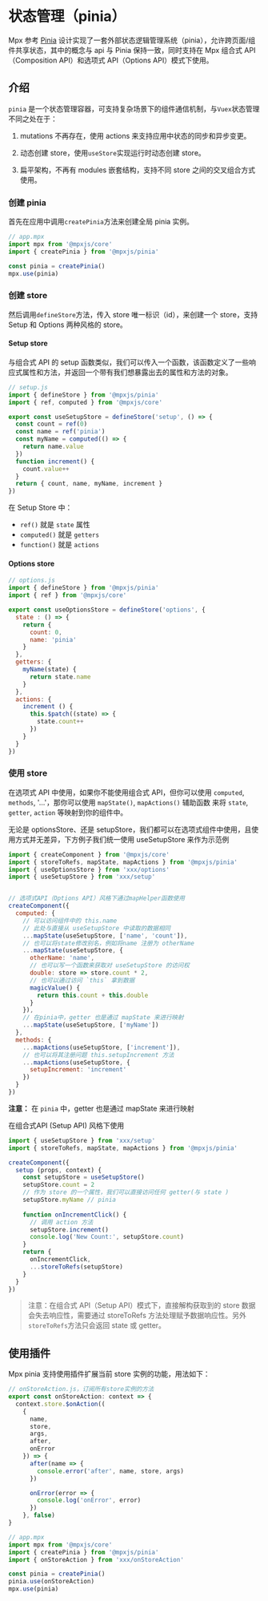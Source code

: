 # 状态管理（pinia）

Mpx 参考 [Pinia](https://pinia.vuejs.org/) 设计实现了一套外部状态逻辑管理系统（pinia），允许跨页面/组件共享状态，其中的概念与 api 与 Pinia 保持一致，同时支持在 Mpx 组合式 API（Composition API）和选项式 API（Options API）模式下使用。

## 介绍

`pinia` 是一个状态管理容器，可支持复杂场景下的组件通信机制，与`Vuex`状态管理不同之处在于：

1. mutations 不再存在，使用 actions 来支持应用中状态的同步和异步变更。

2. 动态创建 store，使用`useStore`实现运行时动态创建 store。

3. 扁平架构，不再有 modules 嵌套结构，支持不同 store 之间的交叉组合方式使用。

### 创建 pinia

首先在应用中调用`createPinia`方法来创建全局 pinia 实例。

``` js
// app.mpx
import mpx from '@mpxjs/core'
import { createPinia } from '@mpxjs/pinia'

const pinia = createPinia()
mpx.use(pinia)
```
### 创建 store

然后调用`defineStore`方法，传入 store 唯一标识（id），来创建一个 store，支持 Setup 和 Options 两种风格的 store。

#### Setup store
与组合式 API 的 setup 函数类似，我们可以传入一个函数，该函数定义了一些响应式属性和方法，并返回一个带有我们想暴露出去的属性和方法的对象。

``` js
// setup.js
import { defineStore } from '@mpxjs/pinia'
import { ref, computed } from '@mpxjs/core'

export const useSetupStore = defineStore('setup', () => {
  const count = ref(0)
  const name = ref('pinia')
  const myName = computed(() => {
    return name.value
  })
  function increment() {
    count.value++
  }
  return { count, name, myName, increment }
})
```

在 Setup Store 中：
* `ref()` 就是 `state` 属性
* `computed()` 就是 `getters`
* `function()` 就是 `actions`

#### Options store

```js
// options.js
import { defineStore } from '@mpxjs/pinia'
import { ref } from '@mpxjs/core'

export const useOptionsStore = defineStore('options', {
  state : () => {
    return {
      count: 0,
      name: 'pinia'
    }
  },
  getters: {
    myName(state) {
      return state.name
    }
  },
  actions: {
    increment () {
      this.$patch((state) => {
        state.count++
      })
    }
  }
})
```
### 使用 store

在选项式 API 中使用，如果你不能使用组合式 API，但你可以使用 `computed`, `methods`, '...'，那你可以使用 `mapState()`, `mapActions()` 辅助函数
来将 `state`, `getter`, `action` 等映射到你的组件中。

无论是 optionsStore、还是 setupStore，我们都可以在选项式组件中使用，且使用方式并无差异，下方例子我们统一使用 useSetupStore 来作为示范例

```js
import { createComponent } from '@mpxjs/core'
import { storeToRefs, mapState, mapActions } from '@mpxjs/pinia'
import { useOptionsStore } from 'xxx/options'
import { useSetupStore } from 'xxx/setup'


// 选项式API（Options API）风格下通过mapHelper函数使用
createComponent({
  computed: {
    // 可以访问组件中的 this.name
    // 此处与直接从 useSetupStore 中读取的数据相同
    ...mapState(useSetupStore, ['name', 'count']),
    // 也可以将state修改别名，例如将name 注册为 otherName
    ...mapState(useSetupStore, {
      otherName: 'name',
      // 也可以写一个函数来获取对 useSetupStore 的访问权
      double: store => store.count * 2,
      // 也可以通过访问 `this` 拿到数据
      magicValue() {
        return this.count + this.double
      }
    }),
    // 在pinia中，getter 也是通过 mapState 来进行映射
    ...mapState(useSetupStore, ['myName'])
  },
  methods: {
    ...mapActions(useSetupStore, ['increment']),
    // 也可以将其注册问题 this.setupIncrement 方法
    ...mapActions(useSetupStore, {
      setupIncrement: 'increment'
    })
  }
})
```
**注意：** 在 `pinia` 中，getter 也是通过 mapState 来进行映射

在组合式API (Setup API) 风格下使用
```js
import { useSetupStore } from 'xxx/setup'
import { storeToRefs, mapState, mapActions } from '@mpxjs/pinia'

createComponent({
  setup (props, context) {
    const setupStore = useSetupStore()
    setupStore.count = 2
    // 作为 store 的一个属性，我们可以直接访问任何 getter(与 state )
    setupStore.myName // pinia
    
    function onIncrementClick() {
      // 调用 action 方法  
      setupStore.increment()
      console.log('New Count:', setupStore.count)
    }
    return {
      onIncrementClick,
      ...storeToRefs(setupStore)
    }
  }
})
```
> 注意：在组合式 API（Setup API）模式下，直接解构获取到的 store 数据会失去响应性，需要通过 storeToRefs 方法处理赋予数据响应性。另外`storeToRefs`方法只会返回 state 或 getter。

## 使用插件

Mpx pinia 支持使用插件扩展当前 store 实例的功能，用法如下：

``` js
// onStoreAction.js，订阅所有store实例的方法
export const onStoreAction: context => {
  context.store.$onAction((
    {
      name,
      store,
      args,
      after,
      onError
    }) => {
      after(name => {
        console.error('after', name, store, args)
      })

      onError(error => {
        console.log('onError', error)
      })
    }, false)
}

// app.mpx
import mpx from '@mpxjs/core'
import { createPinia } from '@mpxjs/pinia'
import { onStoreAction } from 'xxx/onStoreAction'

const pinia = createPinia()
pinia.use(onStoreAction)
mpx.use(pinia)
```
